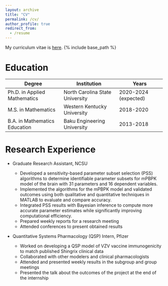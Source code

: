 ```yaml
---
layout: archive
title: "CV"
permalink: /cv/
author_profile: true
redirect_from:
  - /resume
---
```

My curriculum vitae is [here](/files/Kamala_CV.pdf).
{% include base_path %}

Education
======

| Degree | Institution | Years |
| ------ | ----------- | ----- |
| Ph.D. in Applied Mathematics | North Carolina State University | 2020-2024 (expected) |
| M.S. in Mathematics | Western Kentucky University | 2018-2020 |
| B.A. in Mathematics Education | Baku Engineering University | 2013-2018 |


Research Experience
======
* Graduate Research Assistant, NCSU
  * Developed a sensitivity-based parameter subset selection (PSS) algorithms to determine identifiable parameter subsets for 
    mPBPK model of the brain with 31 parameters and 16 dependent variables.
  * Implemented the algorithms for the mPBPK model and validated outcomes using both qualitative and quantitative techniques in 
    MATLAB  to evaluate and compare accuracy.
  * Integrated PSS results with Bayesian inference to compute more accurate parameter estimates while significantly improving 
    computational efficiency.
  * Prepared weekly reports for a research meeting
  * Attended conferences to present obtained results

* Quantitative Systems Pharmacology (QSP) Intern, Pfizer
  * Worked on developing a QSP model of VZV vaccine immunogenicity to match published Shingrix clinical data
  * Collaborated with other modelers and clinical pharmacologists
  * Attended and presented weekly results in the subgroup and group meetings
  * Presented the talk about the outcomes of the project at the end of the internship 


  
